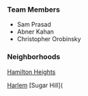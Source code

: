 ### Team Members
- Sam Prasad
- Abner Kahan
- Christopher Orobinsky

### Neighborhoods

[Hamilton Heights](https://abner-kahan.github.io/Hamilton-Heights-Citi-Bikes/)

[Harlem](https://samprasad20.github.io/honorsproject9/)
[Sugar Hill](



<!-- add Virnoli map with all location
Add summary of bike station reasoning for each neighborhood(HC10)-->
